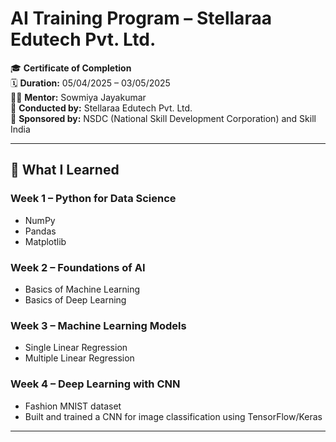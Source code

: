 # AI Training Program – Stellaraa Edutech Pvt. Ltd.

🎓 **Certificate of Completion**  
🗓 **Duration:** 05/04/2025 – 03/05/2025  
👩‍🏫 **Mentor:** Sowmiya Jayakumar  
🏢 **Conducted by:** Stellaraa Edutech Pvt. Ltd.  
🤝 **Sponsored by:** NSDC (National Skill Development Corporation) and Skill India

---

## 🧠 What I Learned

### Week 1 – Python for Data Science
- NumPy
- Pandas
- Matplotlib

### Week 2 – Foundations of AI
- Basics of Machine Learning
- Basics of Deep Learning

### Week 3 – Machine Learning Models
- Single Linear Regression
- Multiple Linear Regression

### Week 4 – Deep Learning with CNN
- Fashion MNIST dataset
- Built and trained a CNN for image classification using TensorFlow/Keras

---

